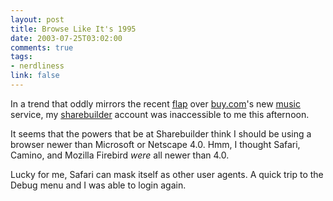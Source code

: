 ```yaml
--- 
layout: post
title: Browse Like It's 1995
date: 2003-07-25T03:02:00
comments: true
tags:
- nerdliness
link: false
---
```

In a trend that oddly mirrors the recent <a href="http://texturadesign.com/html/index_previous.htm#072403">flap</a> over <a href="http://www.buy.com">buy.com</a>'s new <a href="http://buymusic.com/">music</a> service, my <a href="http://www.sharebuilder.com">sharebuilder</a> account was inaccessible to me this afternoon.

It seems that the powers that be at Sharebuilder think I should be using a browser newer than Microsoft or Netscape 4.0. Hmm, I thought Safari, Camino, and Mozilla Firebird _were_ all newer than 4.0.

Lucky for me, Safari can mask itself as other user agents. A quick trip to the Debug menu and I was able to login again.
